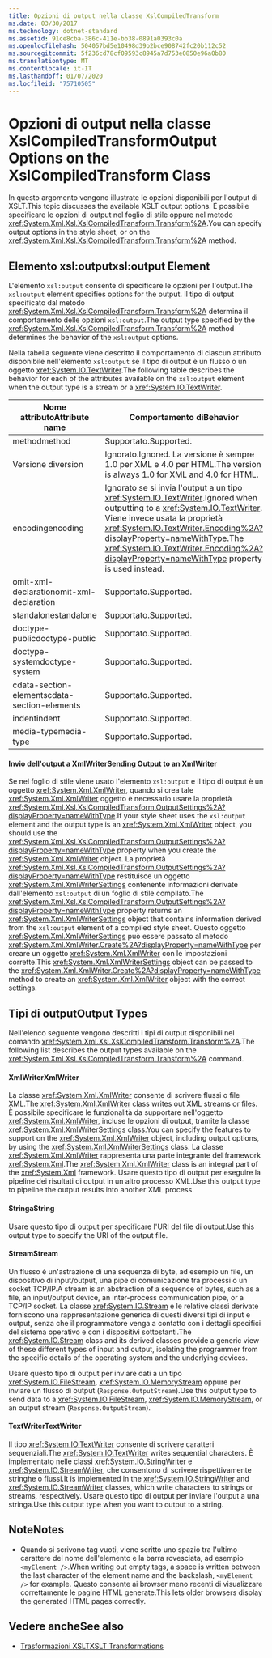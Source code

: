 ```yaml
---
title: Opzioni di output nella classe XslCompiledTransform
ms.date: 03/30/2017
ms.technology: dotnet-standard
ms.assetid: 91ce8cba-386c-411e-bb38-0891a0393c0a
ms.openlocfilehash: 504057bd5e10498d39b2bce908742fc20b112c52
ms.sourcegitcommit: 5f236cd78cf09593c8945a7d753e0850e96a0b80
ms.translationtype: MT
ms.contentlocale: it-IT
ms.lasthandoff: 01/07/2020
ms.locfileid: "75710505"
---
```

# <a name="output-options-on-the-xslcompiledtransform-class"></a><span data-ttu-id="b7615-102">Opzioni di output nella classe XslCompiledTransform</span><span class="sxs-lookup"><span data-stu-id="b7615-102">Output Options on the XslCompiledTransform Class</span></span>
<span data-ttu-id="b7615-103">In questo argomento vengono illustrate le opzioni disponibili per l'output di XSLT.</span><span class="sxs-lookup"><span data-stu-id="b7615-103">This topic discusses the available XSLT output options.</span></span> <span data-ttu-id="b7615-104">È possibile specificare le opzioni di output nel foglio di stile oppure nel metodo <xref:System.Xml.Xsl.XslCompiledTransform.Transform%2A>.</span><span class="sxs-lookup"><span data-stu-id="b7615-104">You can specify output options in the style sheet, or on the <xref:System.Xml.Xsl.XslCompiledTransform.Transform%2A> method.</span></span>  
  
## <a name="xsloutput-element"></a><span data-ttu-id="b7615-105">Elemento xsl:output</span><span class="sxs-lookup"><span data-stu-id="b7615-105">xsl:output Element</span></span>  
 <span data-ttu-id="b7615-106">L'elemento `xsl:output` consente di specificare le opzioni per l'output.</span><span class="sxs-lookup"><span data-stu-id="b7615-106">The `xsl:output` element specifies options for the output.</span></span> <span data-ttu-id="b7615-107">Il tipo di output specificato dal metodo <xref:System.Xml.Xsl.XslCompiledTransform.Transform%2A> determina il comportamento delle opzioni `xsl:output`.</span><span class="sxs-lookup"><span data-stu-id="b7615-107">The output type specified by the <xref:System.Xml.Xsl.XslCompiledTransform.Transform%2A> method determines the behavior of the `xsl:output` options.</span></span>  
  
 <span data-ttu-id="b7615-108">Nella tabella seguente viene descritto il comportamento di ciascun attributo disponibile nell'elemento `xsl:output` se il tipo di output è un flusso o un oggetto <xref:System.IO.TextWriter>.</span><span class="sxs-lookup"><span data-stu-id="b7615-108">The following table describes the behavior for each of the attributes available on the `xsl:output` element when the output type is a stream or a <xref:System.IO.TextWriter>.</span></span>  
  
|<span data-ttu-id="b7615-109">Nome attributo</span><span class="sxs-lookup"><span data-stu-id="b7615-109">Attribute name</span></span>|<span data-ttu-id="b7615-110">Comportamento di</span><span class="sxs-lookup"><span data-stu-id="b7615-110">Behavior</span></span>|  
|--------------------|--------------|  
|<span data-ttu-id="b7615-111">method</span><span class="sxs-lookup"><span data-stu-id="b7615-111">method</span></span>|<span data-ttu-id="b7615-112">Supportato.</span><span class="sxs-lookup"><span data-stu-id="b7615-112">Supported.</span></span>|  
|<span data-ttu-id="b7615-113">Versione di</span><span class="sxs-lookup"><span data-stu-id="b7615-113">version</span></span>|<span data-ttu-id="b7615-114">Ignorato.</span><span class="sxs-lookup"><span data-stu-id="b7615-114">Ignored.</span></span> <span data-ttu-id="b7615-115">La versione è sempre 1.0 per XML e 4.0 per HTML.</span><span class="sxs-lookup"><span data-stu-id="b7615-115">The version is always 1.0 for XML and 4.0 for HTML.</span></span>|  
|<span data-ttu-id="b7615-116">encoding</span><span class="sxs-lookup"><span data-stu-id="b7615-116">encoding</span></span>|<span data-ttu-id="b7615-117">Ignorato se si invia l'output a un tipo <xref:System.IO.TextWriter>.</span><span class="sxs-lookup"><span data-stu-id="b7615-117">Ignored when outputting to a <xref:System.IO.TextWriter>.</span></span> <span data-ttu-id="b7615-118">Viene invece usata la proprietà <xref:System.IO.TextWriter.Encoding%2A?displayProperty=nameWithType>.</span><span class="sxs-lookup"><span data-stu-id="b7615-118">The <xref:System.IO.TextWriter.Encoding%2A?displayProperty=nameWithType> property is used instead.</span></span>|  
|<span data-ttu-id="b7615-119">omit-xml-declaration</span><span class="sxs-lookup"><span data-stu-id="b7615-119">omit-xml-declaration</span></span>|<span data-ttu-id="b7615-120">Supportato.</span><span class="sxs-lookup"><span data-stu-id="b7615-120">Supported.</span></span>|  
|<span data-ttu-id="b7615-121">standalone</span><span class="sxs-lookup"><span data-stu-id="b7615-121">standalone</span></span>|<span data-ttu-id="b7615-122">Supportato.</span><span class="sxs-lookup"><span data-stu-id="b7615-122">Supported.</span></span>|  
|<span data-ttu-id="b7615-123">doctype-public</span><span class="sxs-lookup"><span data-stu-id="b7615-123">doctype-public</span></span>|<span data-ttu-id="b7615-124">Supportato.</span><span class="sxs-lookup"><span data-stu-id="b7615-124">Supported.</span></span>|  
|<span data-ttu-id="b7615-125">doctype-system</span><span class="sxs-lookup"><span data-stu-id="b7615-125">doctype-system</span></span>|<span data-ttu-id="b7615-126">Supportato.</span><span class="sxs-lookup"><span data-stu-id="b7615-126">Supported.</span></span>|  
|<span data-ttu-id="b7615-127">cdata-section-elements</span><span class="sxs-lookup"><span data-stu-id="b7615-127">cdata-section-elements</span></span>|<span data-ttu-id="b7615-128">Supportato.</span><span class="sxs-lookup"><span data-stu-id="b7615-128">Supported.</span></span>|  
|<span data-ttu-id="b7615-129">indent</span><span class="sxs-lookup"><span data-stu-id="b7615-129">indent</span></span>|<span data-ttu-id="b7615-130">Supportato.</span><span class="sxs-lookup"><span data-stu-id="b7615-130">Supported.</span></span>|  
|<span data-ttu-id="b7615-131">media-type</span><span class="sxs-lookup"><span data-stu-id="b7615-131">media-type</span></span>|<span data-ttu-id="b7615-132">Supportato.</span><span class="sxs-lookup"><span data-stu-id="b7615-132">Supported.</span></span>|  
  
#### <a name="sending-output-to-an-xmlwriter"></a><span data-ttu-id="b7615-133">Invio dell'output a XmlWriter</span><span class="sxs-lookup"><span data-stu-id="b7615-133">Sending Output to an XmlWriter</span></span>  
 <span data-ttu-id="b7615-134">Se nel foglio di stile viene usato l'elemento `xsl:output` e il tipo di output è un oggetto <xref:System.Xml.XmlWriter>, quando si crea tale <xref:System.Xml.XmlWriter> oggetto è necessario usare la proprietà <xref:System.Xml.Xsl.XslCompiledTransform.OutputSettings%2A?displayProperty=nameWithType>.</span><span class="sxs-lookup"><span data-stu-id="b7615-134">If your style sheet uses the `xsl:output` element and the output type is an <xref:System.Xml.XmlWriter> object, you should use the <xref:System.Xml.Xsl.XslCompiledTransform.OutputSettings%2A?displayProperty=nameWithType> property when you create the <xref:System.Xml.XmlWriter> object.</span></span> <span data-ttu-id="b7615-135">La proprietà <xref:System.Xml.Xsl.XslCompiledTransform.OutputSettings%2A?displayProperty=nameWithType> restituisce un oggetto <xref:System.Xml.XmlWriterSettings> contenente informazioni derivate dall'elemento `xsl:output` di un foglio di stile compilato.</span><span class="sxs-lookup"><span data-stu-id="b7615-135">The <xref:System.Xml.Xsl.XslCompiledTransform.OutputSettings%2A?displayProperty=nameWithType> property returns an <xref:System.Xml.XmlWriterSettings> object that contains information derived from the `xsl:output` element of a compiled style sheet.</span></span> <span data-ttu-id="b7615-136">Questo oggetto <xref:System.Xml.XmlWriterSettings> può essere passato al metodo <xref:System.Xml.XmlWriter.Create%2A?displayProperty=nameWithType> per creare un oggetto <xref:System.Xml.XmlWriter> con le impostazioni corrette.</span><span class="sxs-lookup"><span data-stu-id="b7615-136">This <xref:System.Xml.XmlWriterSettings> object can be passed to the <xref:System.Xml.XmlWriter.Create%2A?displayProperty=nameWithType> method to create an <xref:System.Xml.XmlWriter> object with the correct settings.</span></span>  
  
## <a name="output-types"></a><span data-ttu-id="b7615-137">Tipi di output</span><span class="sxs-lookup"><span data-stu-id="b7615-137">Output Types</span></span>  
 <span data-ttu-id="b7615-138">Nell'elenco seguente vengono descritti i tipi di output disponibili nel comando <xref:System.Xml.Xsl.XslCompiledTransform.Transform%2A>.</span><span class="sxs-lookup"><span data-stu-id="b7615-138">The following list describes the output types available on the <xref:System.Xml.Xsl.XslCompiledTransform.Transform%2A> command.</span></span>  
  
#### <a name="xmlwriter"></a><span data-ttu-id="b7615-139">XmlWriter</span><span class="sxs-lookup"><span data-stu-id="b7615-139">XmlWriter</span></span>  
 <span data-ttu-id="b7615-140">La classe <xref:System.Xml.XmlWriter> consente di scrivere flussi o file XML.</span><span class="sxs-lookup"><span data-stu-id="b7615-140">The <xref:System.Xml.XmlWriter> class writes out XML streams or files.</span></span> <span data-ttu-id="b7615-141">È possibile specificare le funzionalità da supportare nell'oggetto <xref:System.Xml.XmlWriter>, incluse le opzioni di output, tramite la classe <xref:System.Xml.XmlWriterSettings> class.</span><span class="sxs-lookup"><span data-stu-id="b7615-141">You can specify the features to support on the <xref:System.Xml.XmlWriter> object, including output options, by using the <xref:System.Xml.XmlWriterSettings> class.</span></span> <span data-ttu-id="b7615-142">La classe <xref:System.Xml.XmlWriter> rappresenta una parte integrante del framework <xref:System.Xml>.</span><span class="sxs-lookup"><span data-stu-id="b7615-142">The <xref:System.Xml.XmlWriter> class is an integral part of the <xref:System.Xml> framework.</span></span> <span data-ttu-id="b7615-143">Usare questo tipo di output per eseguire la pipeline dei risultati di output in un altro processo XML.</span><span class="sxs-lookup"><span data-stu-id="b7615-143">Use this output type to pipeline the output results into another XML process.</span></span>  
  
#### <a name="string"></a><span data-ttu-id="b7615-144">Stringa</span><span class="sxs-lookup"><span data-stu-id="b7615-144">String</span></span>  
 <span data-ttu-id="b7615-145">Usare questo tipo di output per specificare l'URI del file di output.</span><span class="sxs-lookup"><span data-stu-id="b7615-145">Use this output type to specify the URI of the output file.</span></span>  
  
#### <a name="stream"></a><span data-ttu-id="b7615-146">Stream</span><span class="sxs-lookup"><span data-stu-id="b7615-146">Stream</span></span>  
 <span data-ttu-id="b7615-147">Un flusso è un'astrazione di una sequenza di byte, ad esempio un file, un dispositivo di input/output, una pipe di comunicazione tra processi o un socket TCP/IP.</span><span class="sxs-lookup"><span data-stu-id="b7615-147">A stream is an abstraction of a sequence of bytes, such as a file, an input/output device, an inter-process communication pipe, or a TCP/IP socket.</span></span> <span data-ttu-id="b7615-148">La classe <xref:System.IO.Stream> e le relative classi derivate forniscono una rappresentazione generica di questi diversi tipi di input e output, senza che il programmatore venga a contatto con i dettagli specifici del sistema operativo e con i dispositivi sottostanti.</span><span class="sxs-lookup"><span data-stu-id="b7615-148">The <xref:System.IO.Stream> class and its derived classes provide a generic view of these different types of input and output, isolating the programmer from the specific details of the operating system and the underlying devices.</span></span>  
  
 <span data-ttu-id="b7615-149">Usare questo tipo di output per inviare dati a un tipo <xref:System.IO.FileStream>, <xref:System.IO.MemoryStream> oppure per inviare un flusso di output (`Response.OutputStream`).</span><span class="sxs-lookup"><span data-stu-id="b7615-149">Use this output type to send data to a <xref:System.IO.FileStream>, <xref:System.IO.MemoryStream>, or an output stream (`Response.OutputStream`).</span></span>  
  
#### <a name="textwriter"></a><span data-ttu-id="b7615-150">TextWriter</span><span class="sxs-lookup"><span data-stu-id="b7615-150">TextWriter</span></span>  
 <span data-ttu-id="b7615-151">Il tipo <xref:System.IO.TextWriter> consente di scrivere caratteri sequenziali.</span><span class="sxs-lookup"><span data-stu-id="b7615-151">The <xref:System.IO.TextWriter> writes sequential characters.</span></span> <span data-ttu-id="b7615-152">È implementato nelle classi <xref:System.IO.StringWriter> e <xref:System.IO.StreamWriter>, che consentono di scrivere rispettivamente stringhe o flussi.</span><span class="sxs-lookup"><span data-stu-id="b7615-152">It is implemented in the <xref:System.IO.StringWriter> and <xref:System.IO.StreamWriter> classes, which write characters to strings or streams, respectively.</span></span> <span data-ttu-id="b7615-153">Usare questo tipo di output per inviare l'output a una stringa.</span><span class="sxs-lookup"><span data-stu-id="b7615-153">Use this output type when you want to output to a string.</span></span>  
  
## <a name="notes"></a><span data-ttu-id="b7615-154">Note</span><span class="sxs-lookup"><span data-stu-id="b7615-154">Notes</span></span>  
  
- <span data-ttu-id="b7615-155">Quando si scrivono tag vuoti, viene scritto uno spazio tra l'ultimo carattere del nome dell'elemento e la barra rovesciata, ad esempio `<myElement />`.</span><span class="sxs-lookup"><span data-stu-id="b7615-155">When writing out empty tags, a space is written between the last character of the element name and the backslash, `<myElement />` for example.</span></span> <span data-ttu-id="b7615-156">Questo consente ai browser meno recenti di visualizzare correttamente le pagine HTML generate.</span><span class="sxs-lookup"><span data-stu-id="b7615-156">This lets older browsers display the generated HTML pages correctly.</span></span>  
  
## <a name="see-also"></a><span data-ttu-id="b7615-157">Vedere anche</span><span class="sxs-lookup"><span data-stu-id="b7615-157">See also</span></span>

- [<span data-ttu-id="b7615-158">Trasformazioni XSLT</span><span class="sxs-lookup"><span data-stu-id="b7615-158">XSLT Transformations</span></span>](../../../../docs/standard/data/xml/xslt-transformations.md)
